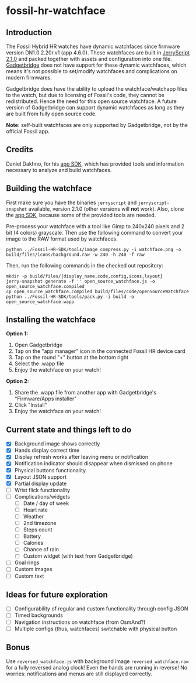 # fossil-hr-watchface

## Introduction
The Fossil Hybrid HR watches have dynamic watchfaces since firmware version DN1.0.2.20r.v1 (app 4.6.0). These watchfaces are built in [JerryScript 2.1.0](https://jerryscript.net/) and packed together with assets and configuration into one file. [Gadgetbridge](http://gadgetbridge.org/) does not have support for these dynamic watchfaces, which means it's not possible to set/modify watchfaces and complications on modern firmwares.

Gadgetbridge does have the ability to upload the watchface/watchapp files to the watch, but due to licensing of Fossil's code, they cannot be redistributed. Hence the need for this open source watchface. A future version of Gadgetbridge can support dynamic watchfaces as long as they are built from fully open source code.

**Note:** self-built watchfaces are only supported by Gadgetbridge, not by the official Fossil app.

## Credits
Daniel Dakhno, for his [app SDK](https://github.com/dakhnod/Fossil-HR-SDK), which has provided tools and information necessary to analyze and build watchfaces.

## Building the watchface
First make sure you have the binaries `jerryscript` and `jerryscript-snapshot` available, version 2.1.0 (other versions will **not** work). Also, clone the [app SDK](https://github.com/dakhnod/Fossil-HR-SDK), because some of the provided tools are needed.

Pre-process your watchface with a tool like Gimp to 240x240 pixels and 2 bit (4 colors) grayscale. Then use the following command to convert your image to the RAW format used by watchfaces.

    python ../Fossil-HR-SDK/tools/image_compress.py -i watchface.png -o build/files/icons/background.raw -w 240 -h 240 -f raw

Then, run the following commands in the checked out repository:

    mkdir -p build/files/{display_name,code,config,icons,layout}
    jerry-snapshot generate -f '' open_source_watchface.js -o open_source_watchface.compiled
    cp open_source_watchface.compiled build/files/code/openSourceWatchface
    python ../Fossil-HR-SDK/tools/pack.py -i build -o open_source_watchface.wapp

## Installing the watchface
**Option 1:**
1. Open Gadgetbridge
2. Tap on the "app manager" icon in the connected Fossil HR device card
3. Tap on the round "+" button at the bottom right
4. Select the .wapp file
5. Enjoy the watchface on your watch!

**Option 2:**
1. Share the .wapp file from another app with Gadgetbridge's "Firmware/Apps installer"
2. Click "Install"
3. Enjoy the watchface on your watch!

## Current state and things left to do
- [x] Background image shows correctly
- [x] Hands display correct time
- [x] Display refresh works after leaving menu or notification
- [X] Notification indicator should disappear when dismissed on phone
- [X] Physical buttons functionality
- [X] Layout JSON support
- [X] Partial display update
- [ ] Wrist flick functionality
- [ ] Complications/widgets
    - [ ] Date / day of week
    - [ ] Heart rate
    - [ ] Weather
    - [ ] 2nd timezone
    - [ ] Steps count
    - [ ] Battery
    - [ ] Calories
    - [ ] Chance of rain
    - [ ] Custom widget (with text from Gadgetbridge)
- [ ] Goal rings
- [ ] Custom images
- [ ] Custom text

## Ideas for future exploration
- [ ] Configurability of regular and custom functionality through config JSON
- [ ] Timed backgrounds
- [ ] Navigation instructions on watchface (from OsmAnd?)
- [ ] Multiple configs (thus, watchfaces) switchable with physical button

## Bonus
Use `reversed_watchface.js` with background image `reversed_watchface.raw` for a fully reversed analog clock! Even the hands are running in reverse! No worries: notifications and menus are still displayed correctly.

